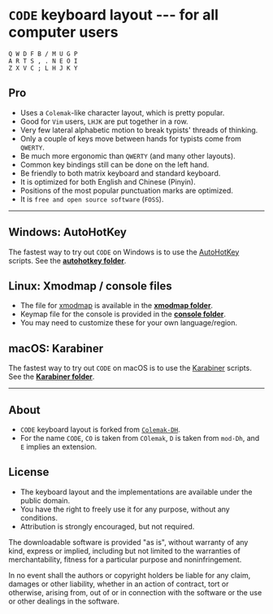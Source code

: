 `CODE` keyboard layout --- for all computer users
=================================================

```
Q W D F B / M U G P
A R T S , . N E O I
Z X V C ; L H J K Y
```

## Pro

- Uses a `Colemak`-like character layout, which is pretty popular.
- Good for `Vim` users, `LHJK` are put together in a row.
- Very few lateral alphabetic motion to break typists' threads of thinking.
- Only a couple of keys move between hands for typists come from `QWERTY`.
- Be much more ergonomic than `QWERTY` (and many other layouts).
- Common key bindings still can be done on the left hand.
- Be friendly to both matrix keyboard and standard keyboard.
- It is optimized for both English and Chinese (Pinyin).
- Positions of the most popular punctuation marks are optimized.
- It is `free and open source software` (`FOSS`).

------

## Windows: AutoHotKey

The fastest way to try out `CODE` on Windows is to use the [AutoHotKey](https://autohotkey.com/) scripts.
See the [**autohotkey folder**](autohotkey/).

## Linux: Xmodmap / console files

- The file for [xmodmap](http://www.x.org/archive/X11R6.8.2/doc/xmodmap.1.html) is available in the [**xmodmap folder**](xmodmap/).
- Keymap file for the console is provided in the [**console folder**](console/).
- You may need to customize these for your own language/region.

## macOS: Karabiner
The fastest way to try out `CODE` on macOS is to use the [Karabiner](https://pqrs.org/osx/karabiner/) scripts.
See the [**Karabiner folder**](karabiner/).

------

## About
- `CODE` keyboard layout is forked from [`Colemak-DH`](http://colemakmods.github.io/mod-dh/).
- For the name `CODE`, `CO` is taken from `COlemak`, `D` is taken from `mod-Dh`, and `E` implies an extension.

## License

- The keyboard layout and the implementations are available under the public domain.
- You have the right to freely use it for any purpose, without any conditions.
- Attribution is strongly encouraged, but not required.

The downloadable software is provided "as is", without warranty of any kind, express or implied,
    including but not limited to the warranties of merchantability, fitness for a particular purpose and noninfringement.

In no event shall the authors or copyright holders be liable for any claim, damages or other liability,
    whether in an action of contract, tort or otherwise, arising from,
    out of or in connection with the software or the use or other dealings in the software.
